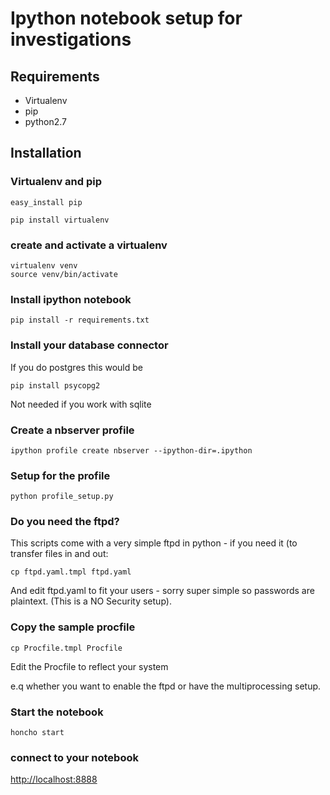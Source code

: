 # Ipython notebook setup for investigations

## Requirements

* Virtualenv
* pip
* python2.7

## Installation

### Virtualenv and pip

```
easy_install pip
```

```
pip install virtualenv
```

### create and activate a virtualenv

```
virtualenv venv
source venv/bin/activate
```

### Install ipython notebook

```
pip install -r requirements.txt
```

### Install your database connector 

If you do postgres this would be

```
pip install psycopg2
```

Not needed if you work with sqlite

### Create a nbserver profile

```
ipython profile create nbserver --ipython-dir=.ipython
```

### Setup for the profile

```
python profile_setup.py
```

### Do you need the ftpd? 

This scripts come with a very simple ftpd in python - if you need it (to
transfer files in and out:

```
cp ftpd.yaml.tmpl ftpd.yaml
```

And edit ftpd.yaml to fit your users - sorry super simple so passwords are
plaintext. (This is a NO Security setup).

### Copy the sample procfile

```
cp Procfile.tmpl Procfile
```

Edit the Procfile to reflect your system

e.q whether you want to enable the ftpd or have the multiprocessing setup.

### Start the notebook

```
honcho start
```

### connect to your notebook

[http://localhost:8888](http://localhost:8888)

